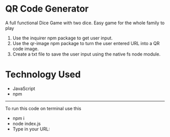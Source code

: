 # QR Code Generator
A full functional Dice Game with two dice. Easy game for the whole family to play
  
1. Use the inquirer npm package to get user input.
2. Use the qr-image npm package to turn the user entered URL into a QR code image.
3. Create a txt file to save the user input using the native fs node module.

# Technology Used
- JavaScript
- npm
  
---
To run this code on terminal use this
- npm i
- node index.js
- Type in your URL: 
